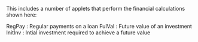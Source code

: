 This includes a number of applets that perform the financial calculations shown here:

RegPay : Regular payments on a loan
FulVal : Future value of an investment
InitInv : Intial investment required to achieve a future value
